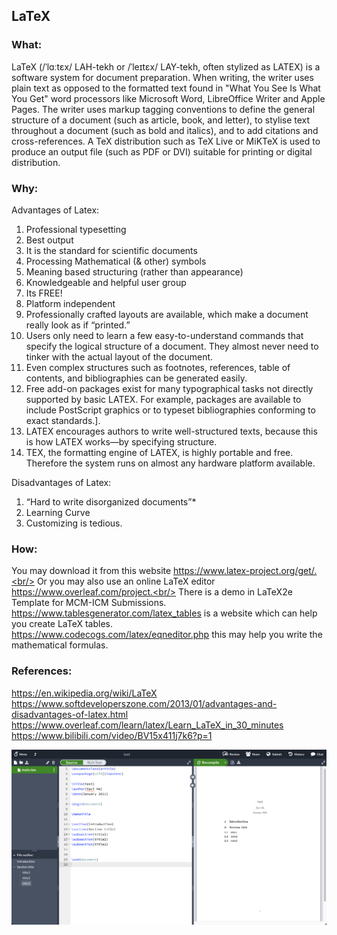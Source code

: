 ## LaTeX

### What:
LaTeX (/ˈlɑːtɛx/ LAH-tekh or /ˈleɪtɛx/ LAY-tekh, often stylized as LATEX) is a software system for document preparation. When writing, the writer uses plain text as opposed to the formatted text found in "What You See Is What You Get" word processors like Microsoft Word, LibreOffice Writer and Apple Pages. The writer uses markup tagging conventions to define the general structure of a document (such as article, book, and letter), to stylise text throughout a document (such as bold and italics), and to add citations and cross-references. A TeX distribution such as TeX Live or MiKTeX is used to produce an output file (such as PDF or DVI) suitable for printing or digital distribution.

### Why:
Advantages of Latex:<br/>
1. Professional typesetting
2. Best output
3. It is the standard for scientific documents
4. Processing Mathematical (& other) symbols
5. Meaning based structuring (rather than appearance)
6. Knowledgeable and helpful user group
7. Its FREE!
8. Platform independent
9. Professionally crafted layouts are available, which make a document really look as if “printed.”
10. Users only need to learn a few easy-to-understand commands that specify the logical structure of a document. They almost never need to tinker with the actual layout of the document.
11. Even complex structures such as footnotes, references, table of contents, and bibliographies can be generated easily.
12. Free add-on packages exist for many typographical tasks not directly supported by basic LATEX. For example, packages are available to include PostScript graphics or to typeset bibliographies conforming to exact standards.].
13. LATEX encourages authors to write well-structured texts, because this is how LATEX works—by specifying structure.
14. TEX, the formatting engine of LATEX, is highly portable and free. Therefore the system runs on almost any hardware platform available.

Disadvantages of Latex:<br/>
1. “Hard to write disorganized documents”*
2. Learning Curve
3. Customizing is tedious.

### How:
You may download it from this website https://www.latex-project.org/get/.<br/>
Or you may also use an online LaTeX editor https://www.overleaf.com/project.<br/>
There is a demo in LaTeX2e Template for MCM-ICM Submissions.<br/>
https://www.tablesgenerator.com/latex_tables is a website which can help you create LaTeX tables.<br/>
https://www.codecogs.com/latex/eqneditor.php this may help you write the mathematical formulas.<br/>

### References:<br/>
https://en.wikipedia.org/wiki/LaTeX<br/>
https://www.softdeveloperszone.com/2013/01/advantages-and-disadvantages-of-latex.html<br/>
https://www.overleaf.com/learn/latex/Learn_LaTeX_in_30_minutes<br/>
https://www.bilibili.com/video/BV15x411j7k6?p=1<br/>

![avatar](https://github.com/HeXavi8/Mathematical-Modeling/blob/main/LaTeX/overleaf.png)
